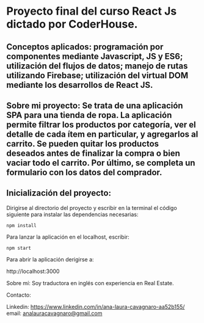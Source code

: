 # Proyecto final del curso React Js dictado por CoderHouse.


## Conceptos aplicados: programación por componentes mediante Javascript, JS y ES6; utilización del flujos de datos; manejo de rutas utilizando Firebase; utilización del virtual DOM mediante los desarrollos de React JS. 


## Sobre mi proyecto: Se trata de una aplicación SPA para una tienda de ropa. La aplicación permite filtrar los productos por categoría, ver el detalle de cada ítem en particular, y agregarlos al carrito. Se pueden quitar los productos deseados antes de finalizar la compra o bien vaciar todo el carrito. Por último, se completa un formulario con los datos del comprador.

## Inicialización del proyecto:

Dirigirse al directorio del proyecto y escribir en la terminal el código siguiente para instalar las dependencias necesarias:


`npm install `
    


Para lanzar la aplicación en el localhost, escribir: 


` npm start `


Para abrir la aplicación derigirse a:

http://localhost:3000


Sobre mí: Soy traductora en inglés con experiencia en Real Estate. 

Contacto: 

Linkedin: https://www.linkedin.com/in/ana-laura-cavagnaro-aa52b155/  
email: analauracavagnaro@gmail.com



